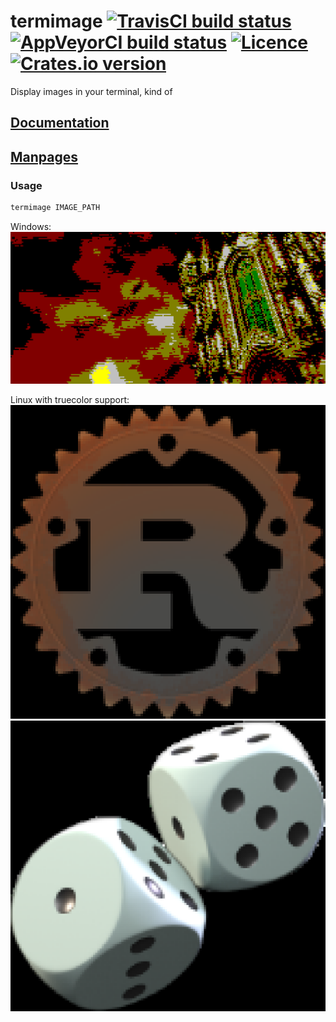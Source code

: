 # termimage [![TravisCI build status](https://travis-ci.org/nabijaczleweli/termimage.svg?branch=master)](https://travis-ci.org/nabijaczleweli/termimage) [![AppVeyorCI build status](https://ci.appveyor.com/api/projects/status/kk34veg25wre0gqe/branch/master?svg=true)](https://ci.appveyor.com/project/nabijaczleweli/termimage/branch/master) [![Licence](https://img.shields.io/badge/license-MIT-blue.svg?style=flat)](LICENSE) [![Crates.io version](http://meritbadge.herokuapp.com/termimage)](https://crates.io/crates/termimage)
Display images in your terminal, kind of

## [Documentation](https://cdn.rawgit.com/nabijaczleweli/termimage/doc/termimage/index.html)
## [Manpages](https://cdn.rawgit.com/nabijaczleweli/termimage/man/termimage.1.html)

### Usage

```sh
termimage IMAGE_PATH
```

Windows:
![DS3 image after](assets/DS3-result.jpg)

Linux with truecolor support:
![rust logo image after](assets/rust-logo-truecolor.png)
![playing dice image after](assets/playing-dice-truecolor.png)
